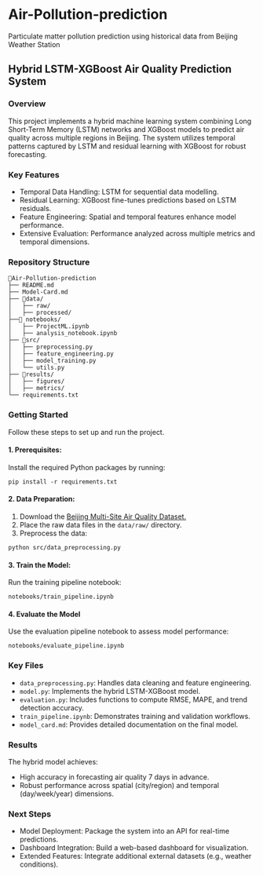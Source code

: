 # Air-Pollution-prediction
Particulate matter pollution prediction using historical data from Beijing Weather Station 


## Hybrid LSTM-XGBoost Air Quality Prediction System

### Overview
This project implements a hybrid machine learning system combining Long Short-Term Memory (LSTM) networks and XGBoost models to predict air quality across multiple regions in Beijing. The system utilizes temporal patterns captured by LSTM and residual learning with XGBoost for robust forecasting.

### Key Features
- Temporal Data Handling: LSTM for sequential data modelling.
- Residual Learning: XGBoost fine-tunes predictions based on LSTM residuals.
- Feature Engineering: Spatial and temporal features enhance model performance.
- Extensive Evaluation: Performance analyzed across multiple metrics and temporal dimensions.


### **Repository Structure**

```plaintext
📂Air-Pollution-prediction
├── README.md
├── Model-Card.md
├── 📂data/
│   ├── raw/
│   ├── processed/
├──📂 notebooks/
│   ├── ProjectML.ipynb
│   ├── analysis_notebook.ipynb
├── 📂src/
│   ├── preprocessing.py
│   ├── feature_engineering.py
│   ├── model_training.py
│   └── utils.py
├── 📂results/
│   ├── figures/
│   ├── metrics/
└── requirements.txt
```

### Getting Started
Follow these steps to set up and run the project.

#### 1. Prerequisites:
Install the required Python packages by running:
```
pip install -r requirements.txt
```
#### 2. Data Preparation:
1. Download the [Beijing Multi-Site Air Quality Dataset.](https://www.kaggle.com/datasets/sid321axn/beijing-multisite-airquality-data-set/code)
2. Place the raw data files in the ```data/raw/``` directory.
3. Preprocess the data:
```
python src/data_preprocessing.py
```
#### 3. Train the Model:
Run the training pipeline notebook:
```
notebooks/train_pipeline.ipynb
```
#### 4. Evaluate the Model
Use the evaluation pipeline notebook to assess model performance:
```
notebooks/evaluate_pipeline.ipynb
```

### Key Files
- ```data_preprocessing.py```: Handles data cleaning and feature engineering.
- ```model.py```: Implements the hybrid LSTM-XGBoost model.
- ```evaluation.py```: Includes functions to compute RMSE, MAPE, and trend detection accuracy.
- ```train_pipeline.ipynb```: Demonstrates training and validation workflows.
- ```model_card.md```: Provides detailed documentation on the final model.

### Results
The hybrid model achieves:
- High accuracy in forecasting air quality 7 days in advance.
- Robust performance across spatial (city/region) and temporal (day/week/year) dimensions.

### Next Steps
- Model Deployment: Package the system into an API for real-time predictions.
- Dashboard Integration: Build a web-based dashboard for visualization.
- Extended Features: Integrate additional external datasets (e.g., weather conditions).
